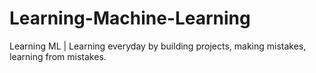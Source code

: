 # Learning-Machine-Learning
Learning ML | 
Learning everyday by building projects, making mistakes, learning from mistakes.


